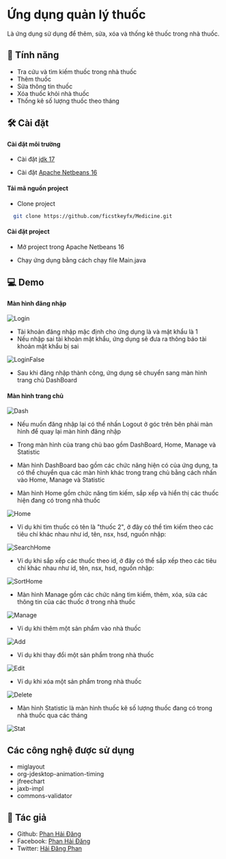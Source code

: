 
# Ứng dụng quản lý thuốc

Là ứng dụng sử dụng để thêm, sửa, xóa và thống kê thuốc trong nhà thuốc.


## 🧐 Tính năng
- Tra cứu và tìm kiếm thuốc trong nhà thuốc
- Thêm thuốc
- Sửa thông tin thuốc
- Xóa thuốc khỏi nhà thuốc
- Thống kê số lượng thuốc theo tháng

## 🛠️ Cài đặt

#### Cài đặt môi trường

* Cài đặt [jdk 17](https://download.oracle.com/java/17/latest/jdk-17_windows-x64_bin.exe)

* Cài đặt [Apache Netbeans 16](https://netbeans.apache.org/download/nb16/)


 #### Tải mã nguồn project

* Clone project

```bash
  git clone https://github.com/ficstkeyfx/Medicine.git
```

#### Cài đặt project
* Mở project trong Apache Netbeans 16

* Chạy ứng dụng bằng cách chạy file Main.java
## 💻 Demo

#### Màn hình đăng nhập

![Login](https://github.com/ficstkeyfx/Medicine/blob/main/readmeImage/Demo/LoginFrame.png?raw=true)

- Tài khoản đăng nhập mặc định cho ứng dụng là  và mật khẩu là 1
- Nếu nhập sai tài khoản mật khẩu, ứng dụng sẽ đưa ra thông báo tài khoản mật khẩu bị sai

![LoginFalse](https://github.com/ficstkeyfx/Medicine/blob/main/readmeImage/Demo/LoginFalse.png?raw=true)

- Sau khi đăng nhập thành công, ứng dụng sẽ chuyển sang màn hình trang chủ DashBoard

#### Màn hình trang chủ

![Dash](https://github.com/ficstkeyfx/Medicine/blob/main/readmeImage/Demo/DashFrame.png?raw=true)

- Nếu muốn đăng nhập lại có thể nhấn Logout ở góc trên bên phải màn hình để quay lại màn hình đăng nhập

- Trong màn hình của trang chủ bao gồm DashBoard, Home, Manage và Statistic

- Màn hình DashBoard bao gồm các chức năng hiện có của ứng dụng, ta có thể chuyển qua các màn hình khác trong trang chủ bằng cách nhấn vào Home, Manage và Statistic

- Màn hình Home gồm chức năng tìm kiếm, sắp xếp và hiển thị các thuốc hiện đang có trong nhà thuốc

![Home](https://github.com/ficstkeyfx/Medicine/blob/main/readmeImage/Demo/HomePanel.png?raw=true)

- Ví dụ khi tìm thuốc có tên là "thuốc 2", ở đây có thể tìm kiếm theo các tiêu chí khác nhau như id, tên, nsx, hsd, nguồn nhập:

![SearchHome](https://github.com/ficstkeyfx/Medicine/blob/main/readmeImage/Demo/HomeSearch.png?raw=true)

- Ví dụ khi sắp xếp các thuốc theo id, ở đây có thể sắp xếp theo các tiêu chí khác nhau như id, tên, nsx, hsd, nguồn nhập:

![SortHome](https://github.com/ficstkeyfx/Medicine/blob/main/readmeImage/Demo/HomeSort.png?raw=true)

- Màn hình Manage gồm các chức năng tìm kiếm, thêm, xóa, sửa các thông tin của các thuốc ở trong nhà thuốc

![Manage](https://github.com/ficstkeyfx/Medicine/blob/main/readmeImage/Demo/ManageFrame.png?raw=true)

- Ví dụ khi thêm một sản phẩm vào nhà thuốc

![Add](https://github.com/ficstkeyfx/Medicine/blob/main/readmeImage/Demo/ManageAdd.png?raw=true)

- Ví dụ khi thay đổi một sản phẩm trong nhà thuốc

![Edit](https://github.com/ficstkeyfx/Medicine/blob/main/readmeImage/Demo/HomeEdit.png?raw=true)

- Ví dụ khi xóa một sản phẩm trong nhà thuốc

![Delete](https://github.com/ficstkeyfx/Medicine/blob/main/readmeImage/Demo/ManageDelete.png?raw=true)

- Màn hình Statistic là màn hình thuốc kê số lượng thuốc đang có trong nhà thuốc qua các tháng

![Stat](https://github.com/ficstkeyfx/Medicine/blob/main/readmeImage/Demo/Stat.png?raw=true)







## Các công nghệ được sử dụng

- miglayout 
- org-jdesktop-animation-timing
- jfreechart
- jaxb-impl
- commons-validator
## 🚀 Tác giả

- Github: [Phan Hải Đăng](https://github.com/ficstkeyfx)
- Facebook: [Phan Hải Đăng](https://www.facebook.com/profile.php?id=100026199068238)
- Twitter: [Hải Đăng Phan](https://twitter.com/im__dang)
